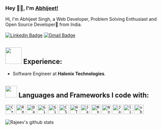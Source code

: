 ### Hey 👋🏽, I'm [Abhijeet!](https://www.linkedin.com/in/abhijeet-singh-9374041ba/)

Hi, I'm Abhijeet Singh, a Web Developer, Problem Solving Enthusiast and Open Source Developer🚀 from India. <br> <br> 
[![Linkedin Badge](https://img.shields.io/badge/-Abhijeet-blue?style=social&logo=Linkedin&logoColor=blue&link=https://www.linkedin.com/in/abhijeet-singh-937401ba)](https://www.linkedin.com/in/abhijeet-singh-9374041ba/)
[![Gmail Badge](https://img.shields.io/badge/-GMail-c14438?style=social&logo=Gmail&logoColor=red&link=mailto:abhijeetsingh8304@gmail.com)](mailto:abhijeetsingh8304@gmail.com)
<br />

## <img src="https://media.giphy.com/media/QXPqYpSyBIMjBTtBbl/giphy.gif" width="52px"> Experience: 

- Software Engineer at **Halonix Technologies**.


## <img src="https://media.giphy.com/media/QssGEmpkyEOhBCb7e1/giphy.gif" width="37px"> Languages and Frameworks I code with:

<code><img width="30px" src="https://img.icons8.com/color/4x/c-plus-plus-logo.png" title="C++"/></code>
<code><img width="30px" src="https://img.icons8.com/plasticine/100/000000/react.png" title="React"/></code>
<code><img width="30px" src="https://img.icons8.com/dusk/64/000000/database-restore.png" title="Database"/></code>
<code><img width="30px" src="https://img.icons8.com/fluent/8x/github.png" title="GitHub"/></code>
<code><img width="30px" src="https://img.icons8.com/color/2x/git.png" title="Git"/></code>
<code><img width="30px" src="https://img.icons8.com/color/48/000000/css3.png" title="CSS"/></code>
<code><img width="30px" src="https://img.icons8.com/color/48/000000/html-5.png" title="HTML"/></code>
<code><img width="30px" src="https://img.icons8.com/color/48/000000/javascript--v1.png" title="Javascript"/></code>
<code><img width="30px" src="https://img.icons8.com/color/8x/000000/mongodb.png" title="MongoDB"/></code>
<code><img width="30px" src="https://img.icons8.com/color/8x/000000/nodejs.png" title="Nodejs"/></code>
<code><img width="30px" src="https://img.icons8.com/color/8x/000000/java-coffee-cup-logo--v1.png" title="Java"/></code>
<code><img width="30px" src="https://img.icons8.com/color/8x/000000/linux.png" title="linux"/></code>
<code><img width="30px" src="https://img.icons8.com/color/8x/000000/ubuntu.png" title="ubuntu"/></code>

![Rajeev's github stats](https://github-readme-stats.vercel.app/api?username=ABsingh9610672915&show_icons=true&hide_border=true&count_private=true&theme=onedark)
